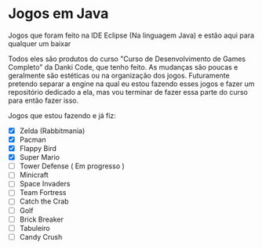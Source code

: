 # Jogos em Java
Jogos que foram feito na IDE Eclipse (Na linguagem Java) e estão aqui para qualquer um baixar

Todos eles são produtos do curso "Curso de Desenvolvimento de Games Completo" da Danki Code, que tenho feito. As mudanças são poucas e geralmente são estéticas ou na organização dos jogos. Futuramente pretendo separar a engine na qual eu estou fazendo esses jogos e fazer um repositório dedicado a ela, mas vou terminar de fazer essa parte do curso para então fazer isso.

Jogos que estou fazendo e já fiz:

- [x] Zelda (Rabbitmania)
- [x] Pacman
- [x] Flappy Bird
- [x] Super Mario 
- [ ] Tower Defense ( Em progresso )
- [ ] Minicraft
- [ ] Space Invaders
- [ ] Team Fortress
- [ ] Catch the Crab
- [ ] Golf
- [ ] Brick Breaker 
- [ ] Tabuleiro
- [ ] Candy Crush 

